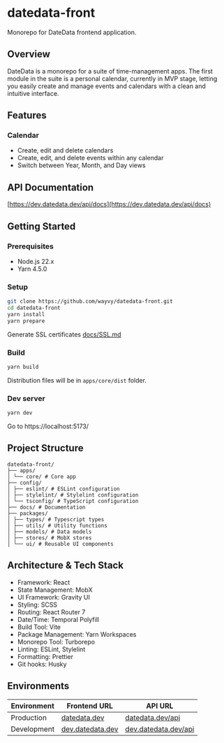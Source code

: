 # datedata-front

Monorepo for DateData frontend application.

## Overview

DateData is a monorepo for a suite of time-management apps. The first module in the suite is a personal calendar, currently in MVP stage, letting you easily create and manage events and calendars with a clean and intuitive interface.

## Features

### Calendar
* Create, edit and delete calendars
* Create, edit, and delete events within any calendar
* Switch between Year, Month, and Day views

## API Documentation

[https://dev.datedata.dev/api/docs](https://dev.datedata.dev/api/docs)

## Getting Started

### Prerequisites

- Node.js 22.x
- Yarn 4.5.0

### Setup

```bash
git clone https://github.com/wayvy/datedata-front.git
cd datedata-front
yarn install
yarn prepare
```

Generate SSL certificates [docs/SSL.md](./docs/SSL.md)

### Build

```bash
yarn build
```
Distribution files will be in `apps/core/dist` folder.

### Dev server

```bash
yarn dev
```
Go to https://localhost:5173/

## Project Structure
```
datedata-front/
├── apps/
│ └── core/ # Core app
├── config/
│ ├── eslint/ # ESLint configuration
│ ├── stylelint/ # Stylelint configuration
│ └── tsconfig/ # TypeScript configuration
├── docs/ # Documentation
├── packages/
│ ├── types/ # Typescript types
│ ├── utils/ # Utility functions
│ ├── models/ # Data models
│ ├── stores/ # MobX stores
│ └── ui/ # Reusable UI components
```

## Architecture & Tech Stack
- Framework: React
- State Management: MobX
- UI Framework: Gravity UI
- Styling: SCSS
- Routing: React Router 7
- Date/Time: Temporal Polyfill
- Build Tool: Vite
- Package Management: Yarn Workspaces
- Monorepo Tool: Turborepo
- Linting: ESLint, Stylelint
- Formatting: Prettier
- Git hooks: Husky


## Environments

| Environment | Frontend URL | API URL |
| ----------- | ------------- | ------------- |
| Production | [datedata.dev](https://datedata.dev) | [datedata.dev/api](https://datedata.dev/api) |
| Development | [dev.datedata.dev](https://dev.datedata.dev) | [dev.datedata.dev/api](https://dev.datedata.dev/api) |
